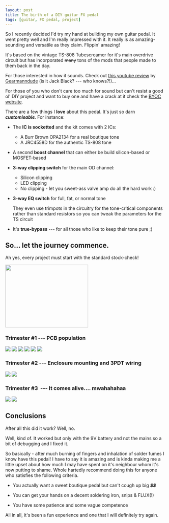 ```yaml
---
layout: post
title: The birth of a DIY guitar FX pedal
tags: [guitar, FX pedal, project]
---
```


So I recently decided I'd try my hand at building my own guitar pedal. It went
pretty well and I'm really impressed with it. It really is as amazing-sounding
and versatile as they claim. Flippin' amazing!

It's based on the vintage TS-808 Tubescreamer for it's main overdrive circuit
but has incorporated <strike>many</strike> tons of the mods that people made to
them back in the day. 

For those interested in how it sounds. Check out <a target="_blank"
href="https://www.youtube.com/watch?v=37RfgSdn53w">this youtube review</a> by <a
target="_blank" href="https://www.gearmanndude.com/">Gearmanndude</a> (is it
Jack Black? --- who knows?!)...

For those of you who don't care too much for sound but can't resist a
good ol' DIY project and want to buy one and have a crack at it check the <a
target="_blank" href="https://www.buildyourownclone.com/overdrive2.html">BYOC
website</a>.

There are a few things I __love__ about this pedal. It's just so darn
**_customisable_**. For instance:

* The **IC is socketted** and the kit comes with 2 ICs:
   * A Burr Brown OPA2134 for a real boutique tone
   * A JRC4558D for the authentic TS-808 tone

* A second **boost channel** that can either be build silicon-based or
MOSFET-based

* **3-way clipping switch** for the main OD channel:
    * Silicon clipping
    * LED clipping
    * No clipping - let you sweet-ass valve amp do all the hard work :)

* **3-way EQ switch** for full, fat, or normal tone

  They even use trimpots in the circuitry for the tone-critical components
rather than standard resistors so you can tweak the parameters for the TS
circuit

* It's **true-bypass** --- for all those who like to keep their tone pure ;)

## So... let the journey commence.

Ah yes, every project must start with the standard stock-check!

<img src="https://media.tumblr.com/tumblr_lib7n0C2yB1qggkk1.jpg" width="260"
height="196" class="automargin" />

### Trimester #1 --- PCB population

<img class="automargin" src="https://media.tumblr.com/tumblr_lib8fiOYrt1qggkk1.jpg" />
<img class="automargin" src="https://media.tumblr.com/tumblr_lib8fmpb2v1qggkk1.jpg" />
<img class="automargin" src="https://media.tumblr.com/tumblr_lib8frOQDR1qggkk1.jpg" />
<img class="automargin" src="https://media.tumblr.com/tumblr_lib8fxfK8Q1qggkk1.jpg" />
<img class="automargin" src="https://media.tumblr.com/tumblr_lib8gauUu71qggkk1.jpg" />
<img class="automargin" src="https://media.tumblr.com/tumblr_lib8ghIGuT1qggkk1.jpg" />

### Trimester #2 --- Enclosure mounting and 3PDT wiring

<img class="automargin" src="https://media.tumblr.com/tumblr_lib8go27sS1qggkk1.jpg" />
<img class="automargin" src="https://media.tumblr.com/tumblr_lib8gycSCB1qggkk1.jpg" />

### Trimester #3  --- It comes alive.... mwahahahaa

<img class="automargin" src="https://media.tumblr.com/tumblr_lib8h39kgA1qggkk1.jpg" />
<img class="automargin" src="https://media.tumblr.com/tumblr_lib8h71gqo1qggkk1.jpg" />

## Conclusions

After all this did it work? Well, no.

Well, kind of. It worked but only with the 9V battery and not the mains so a
bit of debugging and I fixed it.

So basically - after much burning of fingers and inhalation of solder fumes I
know have this pedal! I have to say it is amazing and is kinda making me a
little upset about how much I may have spent on it's neighbour whom it's now
putting to shame. Whole hartedly recommend doing this for anyone who satisfies
the following criteria.

* You actually want a sweet boutique pedal but can't cough up big _**$$**_

* You can get your hands on a decent soldering iron, snips &amp; FLUX(!)

* You have some patience and some vague competence

All in all, it's been a fun experience and one that I will definitely try
again.
